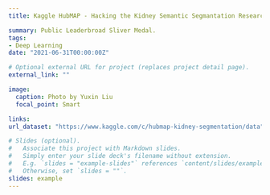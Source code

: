 ```yaml
---
title: Kaggle HubMAP - Hacking the Kidney Semantic Segmantation Research Competition 

summary: Public Leaderbroad Sliver Medal.
tags:
- Deep Learning
date: "2021-06-31T00:00:00Z"

# Optional external URL for project (replaces project detail page).
external_link: ""

image:
  caption: Photo by Yuxin Liu
  focal_point: Smart

links:
url_dataset: "https://www.kaggle.com/c/hubmap-kidney-segmentation/data"

# Slides (optional).
#   Associate this project with Markdown slides.
#   Simply enter your slide deck's filename without extension.
#   E.g. `slides = "example-slides"` references `content/slides/example-slides.md`.
#   Otherwise, set `slides = ""`.
slides: example
---
```

